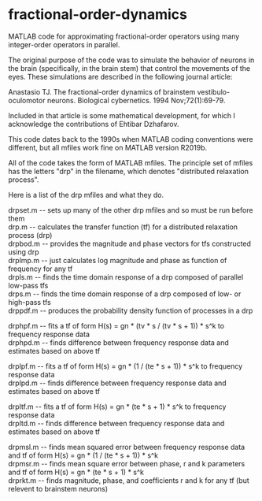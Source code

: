 # fractional-order-dynamics

MATLAB code for approximating fractional-order operators using many integer-order operators in parallel. 

The original purpose of the code was to simulate the behavior of neurons in the brain (specifically, in the brain stem) that control the movements of the eyes. These simulations are described in the following journal article:

Anastasio TJ. The fractional-order dynamics of brainstem vestibulo-oculomotor neurons. Biological cybernetics. 1994 Nov;72(1):69-79.

Included in that article is some mathematical development, for which I acknowledge the contributions of Ehtibar Dzhafarov.        

This code dates back to the 1990s when MATLAB coding conventions were different, but all mfiles work fine on MATLAB version R2019b.        

All of the code takes the form of MATLAB mfiles. The principle set of mfiles has the letters "drp" in the filename, which denotes "distributed relaxation process". 

Here is a list of the drp mfiles and what they do. 

drpset.m -- sets up many of the other drp mfiles and so must be run before them                    
drp.m    -- calculates the transfer function (tf) for a distributed relaxation process (drp)                
drpbod.m -- provides the magnitude and phase vectors for tfs constructed using drp     
drplmp.m -- just calculates log magnitude and phase as function of frequency for any tf            
drpls.m  -- finds the time domain response of a drp composed of parallel low-pass tfs                   
drps.m   -- finds the time domain response of a drp composed of low- or high-pass tfs              
drppdf.m -- produces the probability density function of processes in a drp                     

drphpf.m -- fits a tf of form H(s) = gn * (tv * s / (tv * s + 1)) * s^k to frequency response data              
drphpd.m -- finds difference between frequency response data and estimates based on above tf       

drplpf.m -- fits a tf of form H(s) = gn * (1 / (te * s + 1)) * s^k to frequency response data                      
drplpd.m -- finds difference between frequency response data and estimates based on above tf

drpltf.m -- fits a tf of form H(s) = gn * (te * s + 1) * s^k to frequency response data              
drpltd.m -- finds difference between frequency response data and estimates based on above tf               

drpmsl.m -- finds mean squared error between frequency response data and tf of form H(s) = gn * (1 / (te * s + 1)) * s^k            
drpmsr.m -- finds mean square error between phase, r and k parameters and tf of form H(s) = gn * (te * s + 1) * s^k               
drprkt.m -- finds magnitude, phase, and coefficients r and k for any tf (but relevent to brainstem neurons)                                       

